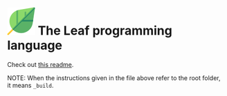 # ![leaf](logo.png) The Leaf programming language

Check out [this readme](_build/README.md).

NOTE: When the instructions given in the file above refer to the root folder, it means `_build`.
